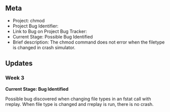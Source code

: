 ## Meta
* Project: chmod
* Project Bug Identifier:
* Link to Bug on Project Bug Tracker:
* Current Stage: Possible Bug Identified
* Brief description:
The chmod command does not error when the filetype is changed in crash simulator.


## Updates

### Week 3

**Current Stage: Bug Identified**

Possible bug discovered when changing file types in an fstat call with rreplay. When file type is changed and rreplay is run, there is no crash.
